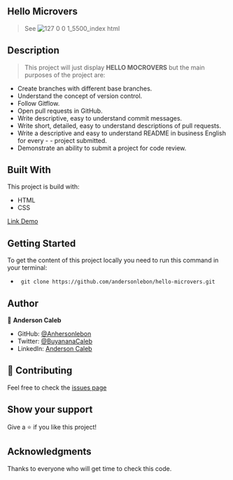 ## Hello Microvers

> See ![127 0 0 1_5500_index html](https://user-images.githubusercontent.com/65068771/121167087-e718cb00-c851-11eb-9c53-746b517c6493.png)

## Description

> This project will just display **HELLO MOCROVERS** but the main purposes of the project are:

- Create branches with different base branches.
- Understand the concept of version control.
- Follow Gitflow.
- Open pull requests in GitHub.
- Write descriptive, easy to understand commit messages.
- Write short, detailed, easy to understand descriptions of pull requests.
- Write a descriptive and easy to understand README in business English for every - - project submitted.
- Demonstrate an ability to submit a project for code review.

## Built With

This project is build with:

- HTML
- CSS

[Link Demo](https://andersonlebon.github.io/Hello-microvers-w2/)

## Getting Started

To get the content of this project locally you need to run this command in your terminal:

- ` git clone https://github.com/andersonlebon/hello-microvers.git`

## Author

👤 **Anderson Caleb**

- GitHub: [@Anhersonlebon](https://github.com/andersonlebon)
- Twitter: [@BuyananaCaleb](https://twitter.com/BuyananaCaleb)
- LinkedIn: [Anderson Caleb](https://www.linkedin.com/in/anderson-caleb-915343209/)

## :handshake: Contributing

Feel free to check the [issues page](https://github.com/andersonlebon/hello-microvers/issues)

## Show your support

Give a :star: if you like this project!

## Acknowledgments

Thanks to everyone who will get time to check this code.
